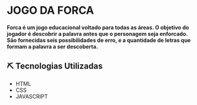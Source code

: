 # JOGO DA FORCA

#### Forca é um jogo educacional voltado para todas as áreas. O objetivo do jogador é descobrir a palavra antes que o personagem seja enforcado. São fornecidas seis possibilidades de erro, e a quantidade de letras que formam a palavra a ser descoberta.


## ⛏️ Tecnologias Utilizadas
* HTML
* CSS
* JAVASCRIPT
